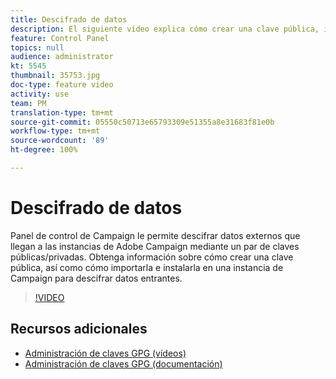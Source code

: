 ```yaml
---
title: Descifrado de datos
description: El siguiente vídeo explica cómo crear una clave pública, importarla e instalarla en una instancia de Campaign para descifrar datos.
feature: Control Panel
topics: null
audience: administrator
kt: 5545
thumbnail: 35753.jpg
doc-type: feature video
activity: use
team: PM
translation-type: tm+mt
source-git-commit: 05550c50713e65793309e51355a8e31683f81e0b
workflow-type: tm+mt
source-wordcount: '89'
ht-degree: 100%

---
```



# Descifrado de datos

Panel de control de Campaign le permite descifrar datos externos que llegan a las instancias de Adobe Campaign mediante un par de claves públicas/privadas. Obtenga información sobre cómo crear una clave pública, así como cómo importarla e instalarla en una instancia de Campaign para descifrar datos entrantes.

>[!VIDEO](https://video.tv.adobe.com/v/35753?quality=12)

## Recursos adicionales

* [Administración de claves GPG (vídeos)](./gpg-key-management-overview.md)
* [Administración de claves GPG (documentación)](https://docs.adobe.com/content/help/es-ES/control-panel/using/instances-settings/gpg-keys-management.html)
